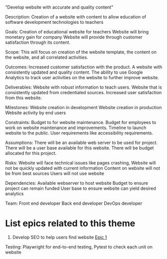 "Develop website with accurate and quality content"

Description: Creation of a website with content to allow education of software development technologies to teachers

Goals: Creation of educational website for teachers
Website will bring monetary gain for company
Website will provide through customer satisfaction through its content.

Scope: This will focus on creation of the website template, the content on the website, and all correlated activities.

Outcomes: Increased customer satisfaction with the product.
A website with consistently updated and quality content.
The ability to use Google Analytics to track user activities on the website to further improve website.

Deliverables: Website with robust information to teach users.
Website that is consistently updated from credentialed sources.
Increased user satisfaction from this website.

Milestones: Website creation in development
Website creation in production
Website activity by end users

Constraints: Budget to for website maintenance.
Budget for employees to work on website maintenance and improvements.
Timeline to launch website to the public.
User requirements like accessibility requirements.

Assumptions: There will be an available web server to be used for project.
There will be a user base available for this website.
There will be budget allocated for this project.

Risks: Website will face technical issues like pages crashing,
Website will not be quickly updated with current information
Content on website will not be from best sources
Users will not use website

Dependencies: Available webserver to host website
Budget to ensure project can remain funded
User base to ensure website can yield desired analytics

Team: Front end developer
Back end developer
DevOps developer

# List epics related to this theme
1. Develop SEO to help users find website [Epic 1](documentation/theme_1/initiatives/Epics/WebsiteCreateEpics.md)

Testing: Playwright for end-to-end testing, Pytest to check each unit on website